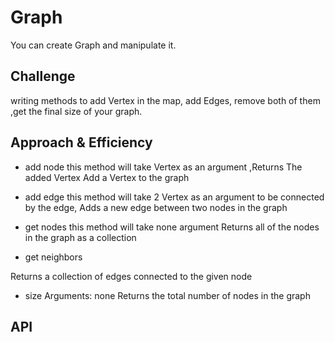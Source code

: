 # Graph


You can create Graph and manipulate it.

## Challenge

writing methods to add Vertex in the map, add Edges, remove both of them ,get the final size of your graph.

## Approach & Efficiency

* add node
this method will take Vertex as an argument ,Returns The added Vertex
Add a Vertex to the graph
* add edge
  this method will take 2 Vertex as an argument to be connected by the edge, 
Adds a new edge between two nodes in the graph

* get nodes
  this method will take none argument
Returns all of the nodes in the graph as a collection 
* get neighbors

Returns a collection of edges connected to the given node

* size
Arguments: none
Returns the total number of nodes in the graph
## API

